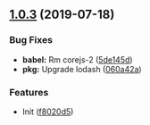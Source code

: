 <a name="1.0.3"></a>
## [1.0.3](https://github.com/bugszhou/wx-utils/compare/f8020d5...v1.0.3) (2019-07-18)


### Bug Fixes

* **babel:** Rm corejs-2 ([5de145d](https://github.com/bugszhou/wx-utils/commit/5de145d))
* **pkg:** Upgrade lodash ([060a42a](https://github.com/bugszhou/wx-utils/commit/060a42a))


### Features

* Init ([f8020d5](https://github.com/bugszhou/wx-utils/commit/f8020d5))



